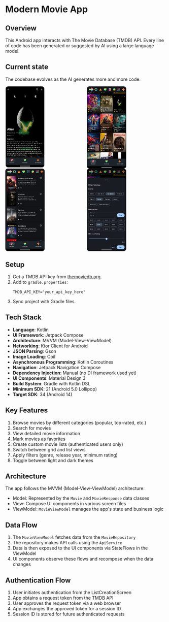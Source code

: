 # Modern Movie App

## Overview

This Android app interacts with The Movie Database (TMDB) API. Every line of code has been generated
or suggested by AI using a large language model.

## Current state

The codebase evolves as the AI generates more and more code.

<div style="display: grid; grid-template-columns: repeat(2, 1fr); gap: 10px;">
    <img src="docs/assets/p1.png" alt="Detail Screen" style="width: 50%;">
    <img src="docs/assets/p2.png" alt="Grid View List Screen" style="width: 50%;">
</div>
<div style="display: grid; grid-template-columns: repeat(2, 1fr); gap: 10px;">
    <img src="docs/assets/p3.png" alt="Simple View List Screen" style="width: 50%;">
    <img src="docs/assets/p4.png" alt="Filter Bottom Sheet" style="width: 50%;">
</div>

## Setup

1. Get a TMDB API key from [themoviedb.org](https://www.themoviedb.org/).
2. Add to `gradle.properties`:
   ```
   TMDB_API_KEY="your_api_key_here"
   ```
3. Sync project with Gradle files.

## Tech Stack

- **Language**: Kotlin
- **UI Framework**: Jetpack Compose
- **Architecture**: MVVM (Model-View-ViewModel)
- **Networking**: Ktor Client for Android
- **JSON Parsing**: Gson
- **Image Loading**: Coil
- **Asynchronous Programming**: Kotlin Coroutines
- **Navigation**: Jetpack Navigation Compose
- **Dependency Injection**: Manual (no DI framework used yet)
- **UI Components**: Material Design 3
- **Build System**: Gradle with Kotlin DSL
- **Minimum SDK**: 21 (Android 5.0 Lollipop)
- **Target SDK**: 34 (Android 14)

## Key Features

1. Browse movies by different categories (popular, top-rated, etc.)
2. Search for movies
3. View detailed movie information
4. Mark movies as favorites
5. Create custom movie lists (authenticated users only)
6. Switch between grid and list views
7. Apply filters (genre, release year, minimum rating)
8. Toggle between light and dark themes

## Architecture

The app follows the MVVM (Model-View-ViewModel) architecture:

- Model: Represented by the `Movie` and `MovieResponse` data classes
- View: Compose UI components in various screen files
- ViewModel: `MovieViewModel` manages the app's state and business logic

## Data Flow

1. The `MovieViewModel` fetches data from the `MovieRepository`
2. The repository makes API calls using the `ApiService`
3. Data is then exposed to the UI components via StateFlows in the ViewModel
4. UI components observe these flows and recompose when the data changes

## Authentication Flow

1. User initiates authentication from the ListCreationScreen
2. App obtains a request token from the TMDB API
3. User approves the request token via a web browser
4. App exchanges the approved token for a session ID
5. Session ID is stored for future authenticated requests

